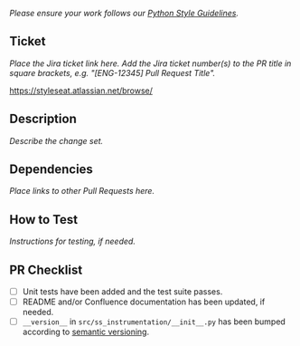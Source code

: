 *Please ensure your work follows our [Python Style Guidelines](https://styleseat.atlassian.net/wiki/spaces/EN/pages/102138250/Python+Style+Guide).*

Ticket
---
*Place the Jira ticket link here. Add the Jira ticket number(s) to the PR title in square brackets, e.g. "[ENG-12345] Pull Request Title".*

https://styleseat.atlassian.net/browse/<ticket-number>

Description
---
*Describe the change set.*

Dependencies
---
*Place links to other Pull Requests here.*

How to Test
---
*Instructions for testing, if needed.*

PR Checklist
---
- [ ] Unit tests have been added and the test suite passes.
- [ ] README and/or Confluence documentation has been updated, if needed.
- [ ] `__version__` in `src/ss_instrumentation/__init__.py` has been bumped according to [semantic versioning](https://semver.org/).
